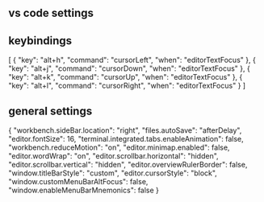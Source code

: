 ## vs code settings


## keybindings

[
    {
        "key": "alt+h",
        "command": "cursorLeft",
        "when": "editorTextFocus"
    },
    {
        "key": "alt+j",
        "command": "cursorDown",
        "when": "editorTextFocus"
    },
    {
        "key": "alt+k",
        "command": "cursorUp",
        "when": "editorTextFocus"
    },
    {
        "key": "alt+l",
        "command": "cursorRight",
        "when": "editorTextFocus"
    }
]



## general settings

{
    "workbench.sideBar.location": "right",
    "files.autoSave": "afterDelay",
    "editor.fontSize": 16,
    "terminal.integrated.tabs.enableAnimation": false,
    "workbench.reduceMotion": "on",
    "editor.minimap.enabled": false,
    "editor.wordWrap": "on",
    "editor.scrollbar.horizontal": "hidden",
    "editor.scrollbar.vertical": "hidden",
    "editor.overviewRulerBorder": false,
    "window.titleBarStyle": "custom",
    "editor.cursorStyle": "block",
    "window.customMenuBarAltFocus": false,
    "window.enableMenuBarMnemonics": false
}
